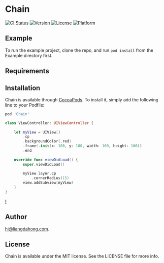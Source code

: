 # Chain

[![CI Status](https://img.shields.io/travis/hi@liangdahong.com/Chain.svg?style=flat)](https://travis-ci.org/hi@liangdahong.com/Chain)
[![Version](https://img.shields.io/cocoapods/v/Chain.svg?style=flat)](https://cocoapods.org/pods/Chain)
[![License](https://img.shields.io/cocoapods/l/Chain.svg?style=flat)](https://cocoapods.org/pods/Chain)
[![Platform](https://img.shields.io/cocoapods/p/Chain.svg?style=flat)](https://cocoapods.org/pods/Chain)

## Example

To run the example project, clone the repo, and run `pod install` from the Example directory first.

## Requirements

## Installation

Chain is available through [CocoaPods](https://cocoapods.org). To install
it, simply add the following line to your Podfile:

```ruby
pod 'Chain'
```

```swift
class ViewController: UIViewController {
    
    let myView = UIView()
        .cp
        .backgroundColor(.red)
        .frame(.init(x: 100, y: 100, width: 100, height: 100))
        .end
    
    override func viewDidLoad() {
        super.viewDidLoad()
        
        myView.layer.cp
            .cornerRadius(15)
        view.addSubview(myView)
    }
}
```
[!](https://user-images.githubusercontent.com/12118567/118298824-904df900-b512-11eb-8f34-f46e05193330.png)

## Author

hi@liangdahong.com.

## License

Chain is available under the MIT license. See the LICENSE file for more info.

